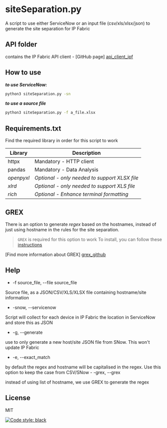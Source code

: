 # siteSeparation.py
A script to use either ServiceNow or an input file (csv/xls/xlsx/json) to generate the site separation for IP Fabric

## API folder
contains the IP Fabric API client - [GitHub page] [api_client_ipf]


## How to use

***to use ServiceNow:***
```sh
python3 siteSeparation.py -sn
```
***to use a source file***
```sh
python3 siteSeparation.py -f a_file.xlsx
```

## Requirements.txt

Find the required library in order for this script to work

| Library | Description |
| ------ | ------ |
| httpx | Mandatory - HTTP client |
| pandas | Mandatory - Data Analysis |
| *openpyxl* | *Optional - only needed to support XLSX file* |
| *xlrd* | *Optional - only needed to support XLS file* |
| *rich* | *Optional - Enhance terminal formatting* |

## GREX

There is an option to generate *regex* based on the hostnames, instead of just using hostname in the rules for the site separation.
> `GREX` is required for this option to work
> To install, you can follow these [instructions][grex_install]

[Find more information about GREX] [grex_github]


## Help

  - -f source_file, --file source_file

Source file, as a JSON/CSV/XLS/XLSX file containing hostname/site information
  - -snow, --servicenow

Script will collect for each device in IP Fabric the location in ServiceNow and store this as JSON
  - -g, --generate

use to only generate a new host/site JSON file from SNow. This won't update IP Fabric
  - -e, --exact_match

by default the regex and hostname will be capitalised in the regex. Use this option to keep the case from CSV/SNow
    - -grex, --grex
  
instead of using list of hostname, we use GREX to generate the regex

## License

MIT

[![Code style: black](https://img.shields.io/badge/code%20style-black-000000.svg)](https://github.com/psf/black)

[//]: # (These are reference links used in the body of this note and get stripped out when the markdown processor does its job. There is no need to format nicely because it shouldn't be seen. Thanks SO - http://stackoverflow.com/questions/4823468/store-comments-in-markdown-syntax)

   [api_client_ipf]: <https://github.com/community-fabric/integration-demos/tree/main/api_clients/ipf>
   [grex_github]: <https://github.com/pemistahl/grex>
   [grex_install]:<https://github.com/pemistahl/grex#how-to-install>